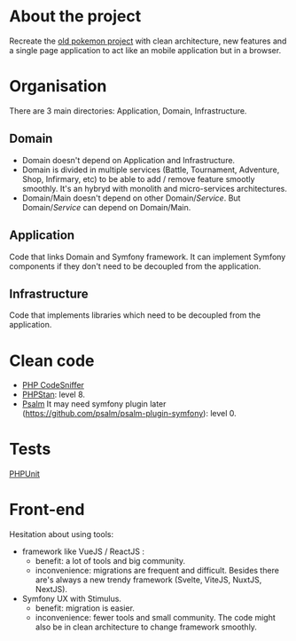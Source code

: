 # About the project

Recreate the [old pokemon project](https://github.com/Benitorax/pokemon-old) with clean architecture, new features and a single page application to act like an mobile application but in a browser.

# Organisation

There are 3 main directories: Application, Domain, Infrastructure.

## Domain

- Domain doesn't depend on Application and Infrastructure.
- Domain is divided in multiple services (Battle, Tournament, Adventure, Shop, Infirmary, etc) to be able to add / remove feature smootly smoothly. It's an hybryd with monolith and micro-services architectures.
- Domain/Main doesn't depend on other Domain/*Service*. But Domain/*Service* can depend on Domain/Main.

## Application
Code that links Domain and Symfony framework. It can implement Symfony components if they don't need to be decoupled from the application.

## Infrastructure
Code that implements libraries which need to be decoupled from the application.

# Clean code

- [PHP CodeSniffer](https://github.com/squizlabs/PHP_CodeSniffer)
- [PHPStan](https://github.com/phpstan/phpstan): level 8.
- [Psalm](https://github.com/vimeo/psalm) It may need symfony plugin later (https://github.com/psalm/psalm-plugin-symfony): level 0.

# Tests
[PHPUnit](https://github.com/sebastianbergmann/phpunit)

# Front-end
Hesitation about using tools: 
- framework like VueJS / ReactJS : 
    - benefit: a lot of tools and big community.
    - inconvenience: migrations are frequent and difficult. Besides there are's always a new trendy framework (Svelte, ViteJS, NuxtJS, NextJS).
- Symfony UX with Stimulus.
    - benefit: migration is easier.
    - inconvenience: fewer tools and small community.
The code might also be in clean architecture to change framework smoothly.